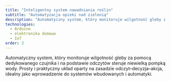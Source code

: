 ```yaml
---
title: "Inteligentny system nawadniania roślin"
subtitle: "Automatyzacja opieki nad zielenią"
description: "Automatyczny system, który monitoruje wilgotność gleby i steruje pompką wody, dbając o rośliny pod nieobecność właściciela."
technologies:
  - Arduino
  - elektronika domowa
  - IoT
order: 3
---
```


Automatyczny system, który monitoruje wilgotność gleby za pomocą dedykowanego czujnika i na podstawie odczytów steruje niewielką pompką wody. Prosty i praktyczny układ oparty na zasadzie odczyt–decyzja–akcja, idealny jako wprowadzenie do systemów wbudowanych i automatyki.
